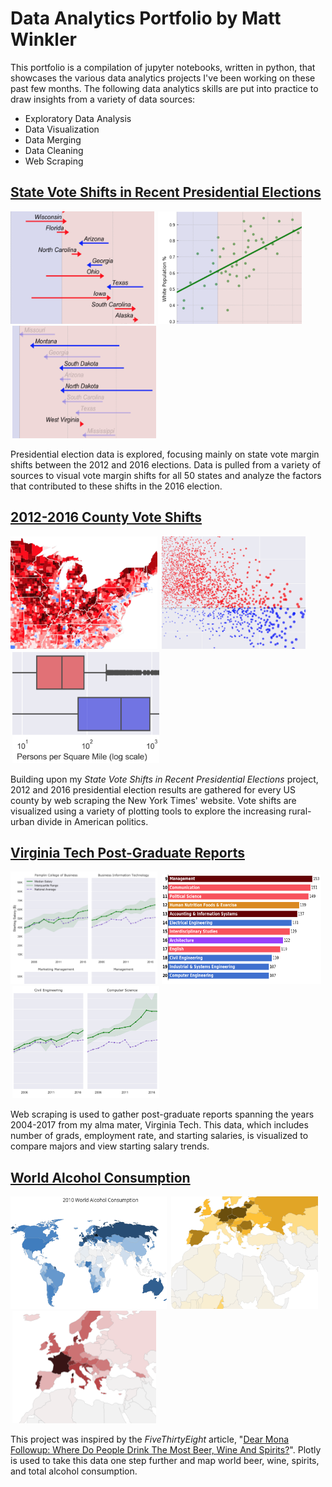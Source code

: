 # Data Analytics Portfolio by Matt Winkler
This portfolio is a compilation of jupyter notebooks, written in python, that showcases the various data analytics projects I've been working on these past few months. The following data analytics skills are put into practice to draw insights from a variety of data sources:
* Exploratory Data Analysis
* Data Visualization
* Data Merging 
* Data Cleaning
* Web Scraping

<h2><a href="https://nbviewer.jupyter.org/github/MWdataanalytics/Data_Analytics_Portfolio/blob/master/Data%20Projects/State%20Vote%20Shifts/State_Vote_Shifts_in_Recent_Presidential_Elections.ipynb">State Vote Shifts in Recent Presidential Elections</a></h2>

<img src="https://github.com/MWdataanalytics/Data_Analytics_Portfolio/blob/master/Data%20Projects/State%20Vote%20Shifts/Sample%20Images/State_2.png" width="230" height="180" alt="sample_1">       <img src="https://github.com/MWdataanalytics/Data_Analytics_Portfolio/blob/master/Data%20Projects/State%20Vote%20Shifts/Sample%20Images/State_3.png" width="230" height="180" alt="sample_2" hspace="2">       <img src="https://github.com/MWdataanalytics/Data_Analytics_Portfolio/blob/master/Data%20Projects/State%20Vote%20Shifts/Sample%20Images/State_1.png" width="230" height="180" alt="sample_3" hspace="3">

Presidential election data is explored, focusing mainly on state vote margin shifts between the 2012 and 2016 elections. Data is pulled from a variety of sources to visual vote margin shifts for all 50 states and analyze the factors that contributed to these shifts in the 2016 election. 

<h2><a href="https://nbviewer.jupyter.org/github/MWdataanalytics/Data_Analytics_Portfolio/blob/master/Data%20Projects/County%20Vote%20Shifts/2012-2016_County_Vote_Shifts.ipynb">2012-2016 County Vote Shifts</a></h2>

<img src="https://github.com/MWdataanalytics/Data_Analytics_Portfolio/blob/master/Data%20Projects/County%20Vote%20Shifts/Sample%20Images/County_3.png" width="235" height="180" alt="sample_1">       <img src="https://github.com/MWdataanalytics/Data_Analytics_Portfolio/blob/master/Data%20Projects/County%20Vote%20Shifts/Sample%20Images/County_1.png" width="230" height="180" alt="sample_2" hspace="3">       <img src="https://github.com/MWdataanalytics/Data_Analytics_Portfolio/blob/master/Data%20Projects/County%20Vote%20Shifts/Sample%20Images/County_2.png" width="235" height="180" alt="sample_3" hspace="3">

Building upon my <i>State Vote Shifts in Recent Presidential Elections</i> project, 2012 and 2016 presidential election results are gathered for every US county by web scraping the New York Times' website. Vote shifts are visualized using a variety of plotting tools to explore the increasing rural-urban divide in American politics. 

<h2><a href="https://nbviewer.jupyter.org/github/MWdataanalytics/Data_Analytics_Portfolio/blob/master/Data%20Projects/VT%20Post-Grad%20Reports/Virginia_Tech_Post-Graduation_Reports.ipynb">Virginia Tech Post-Graduate Reports</a></h2>

<img src="https://github.com/MWdataanalytics/Data_Analytics_Portfolio/blob/master/Data%20Projects/VT%20Post-Grad%20Reports/Sample%20Images/VT_3.png" width="235" height="180" alt="sample_1">       <img src="https://github.com/MWdataanalytics/Data_Analytics_Portfolio/blob/master/Data%20Projects/VT%20Post-Grad%20Reports/Sample%20Images/VT_4.png" width="255" height="175" alt="sample_2" hspace="3">       <img src="https://github.com/MWdataanalytics/Data_Analytics_Portfolio/blob/master/Data%20Projects/VT%20Post-Grad%20Reports/Sample%20Images/VT_2.png" width="235" height="180" alt="sample_3" hspace="3">


Web scraping is used to gather post-graduate reports spanning the years 2004-2017 from my alma mater, Virginia Tech. This data, which includes number of grads, employment rate, and starting salaries, is visualized to compare majors and view starting salary trends.


<h2><a href="https://nbviewer.jupyter.org/github/MWdataanalytics/Data_Analytics_Portfolio/blob/master/Data%20Projects/World%20Alcohol%20Consumption/World_Alcohol_Consumption.ipynb">World Alcohol Consumption</a></h2>

<img src="https://github.com/MWdataanalytics/Data_Analytics_Portfolio/blob/master/Data%20Projects/World%20Alcohol%20Consumption/Sample%20Images/World_1.png" width="250" height="180" alt="sample_1">   <img src="https://github.com/MWdataanalytics/Data_Analytics_Portfolio/blob/master/Data%20Projects/World%20Alcohol%20Consumption/Sample%20Images/World_2.png" width="235" height="180" alt="sample_2" hspace="3">   <img src="https://github.com/MWdataanalytics/Data_Analytics_Portfolio/blob/master/Data%20Projects/World%20Alcohol%20Consumption/Sample%20Images/World_3.png" width="230" height="180" alt="sample_3" hspace="3">

This project was inspired by the <i>FiveThirtyEight</i> article, "<a href="https://fivethirtyeight.com/features/dear-mona-followup-where-do-people-drink-the-most-beer-wine-and-spirits/">Dear Mona Followup: Where Do People Drink The Most Beer, Wine And Spirits?</a>". Plotly is used to take this data one step further and map world beer, wine, spirits, and total alcohol consumption.
